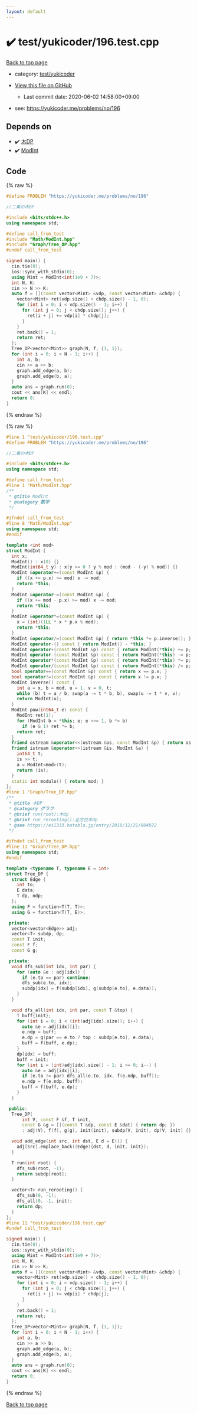 ```yaml
---
layout: default
---
```


<!-- mathjax config similar to math.stackexchange -->
<script type="text/javascript" async
  src="https://cdnjs.cloudflare.com/ajax/libs/mathjax/2.7.5/MathJax.js?config=TeX-MML-AM_CHTML">
</script>
<script type="text/x-mathjax-config">
  MathJax.Hub.Config({
    TeX: { equationNumbers: { autoNumber: "AMS" }},
    tex2jax: {
      inlineMath: [ ['$','$'] ],
      processEscapes: true
    },
    "HTML-CSS": { matchFontHeight: false },
    displayAlign: "left",
    displayIndent: "2em"
  });
</script>

<script type="text/javascript" src="https://cdnjs.cloudflare.com/ajax/libs/jquery/3.4.1/jquery.min.js"></script>
<script src="https://cdn.jsdelivr.net/npm/jquery-balloon-js@1.1.2/jquery.balloon.min.js" integrity="sha256-ZEYs9VrgAeNuPvs15E39OsyOJaIkXEEt10fzxJ20+2I=" crossorigin="anonymous"></script>
<script type="text/javascript" src="../../../assets/js/copy-button.js"></script>
<link rel="stylesheet" href="../../../assets/css/copy-button.css" />


# :heavy_check_mark: test/yukicoder/196.test.cpp

<a href="../../../index.html">Back to top page</a>

* category: <a href="../../../index.html#de60e5ba474ac43bf7562c10f5977e2d">test/yukicoder</a>
* <a href="{{ site.github.repository_url }}/blob/master/test/yukicoder/196.test.cpp">View this file on GitHub</a>
    - Last commit date: 2020-06-02 14:58:00+09:00


* see: <a href="https://yukicoder.me/problems/no/196">https://yukicoder.me/problems/no/196</a>


## Depends on

* :heavy_check_mark: <a href="../../../library/Graph/Tree_DP.hpp.html">木DP</a>
* :heavy_check_mark: <a href="../../../library/Math/ModInt.hpp.html">ModInt</a>


## Code

<a id="unbundled"></a>
{% raw %}
```cpp
#define PROBLEM "https://yukicoder.me/problems/no/196"

//二乗の木DP

#include <bits/stdc++.h>
using namespace std;

#define call_from_test
#include "Math/ModInt.hpp"
#include "Graph/Tree_DP.hpp"
#undef call_from_test

signed main() {
  cin.tie(0);
  ios::sync_with_stdio(0);
  using Mint = ModInt<int(1e9 + 7)>;
  int N, K;
  cin >> N >> K;
  auto f = [](const vector<Mint> &vdp, const vector<Mint> &chdp) {
    vector<Mint> ret(vdp.size() + chdp.size() - 1, 0);
    for (int i = 0; i < vdp.size() - 1; i++) {
      for (int j = 0; j < chdp.size(); j++) {
        ret[i + j] += vdp[i] * chdp[j];
      }
    }
    ret.back() = 1;
    return ret;
  };
  Tree_DP<vector<Mint>> graph(N, f, {1, 1});
  for (int i = 0; i < N - 1; i++) {
    int a, b;
    cin >> a >> b;
    graph.add_edge(a, b);
    graph.add_edge(b, a);
  }
  auto ans = graph.run(0);
  cout << ans[K] << endl;
  return 0;
}
```
{% endraw %}

<a id="bundled"></a>
{% raw %}
```cpp
#line 1 "test/yukicoder/196.test.cpp"
#define PROBLEM "https://yukicoder.me/problems/no/196"

//二乗の木DP

#include <bits/stdc++.h>
using namespace std;

#define call_from_test
#line 1 "Math/ModInt.hpp"
/**
 * @title ModInt
 * @category 数学
 */

#ifndef call_from_test
#line 8 "Math/ModInt.hpp"
using namespace std;
#endif

template <int mod>
struct ModInt {
  int x;
  ModInt() : x(0) {}
  ModInt(int64_t y) : x(y >= 0 ? y % mod : (mod - (-y) % mod)) {}
  ModInt &operator+=(const ModInt &p) {
    if ((x += p.x) >= mod) x -= mod;
    return *this;
  }
  ModInt &operator-=(const ModInt &p) {
    if ((x += mod - p.x) >= mod) x -= mod;
    return *this;
  }
  ModInt &operator*=(const ModInt &p) {
    x = (int)(1LL * x * p.x % mod);
    return *this;
  }
  ModInt &operator/=(const ModInt &p) { return *this *= p.inverse(); }
  ModInt operator-() const { return ModInt() - *this; }
  ModInt operator+(const ModInt &p) const { return ModInt(*this) += p; }
  ModInt operator-(const ModInt &p) const { return ModInt(*this) -= p; }
  ModInt operator*(const ModInt &p) const { return ModInt(*this) *= p; }
  ModInt operator/(const ModInt &p) const { return ModInt(*this) /= p; }
  bool operator==(const ModInt &p) const { return x == p.x; }
  bool operator!=(const ModInt &p) const { return x != p.x; }
  ModInt inverse() const {
    int a = x, b = mod, u = 1, v = 0, t;
    while (b) t = a / b, swap(a -= t * b, b), swap(u -= t * v, v);
    return ModInt(u);
  }
  ModInt pow(int64_t e) const {
    ModInt ret(1);
    for (ModInt b = *this; e; e >>= 1, b *= b)
      if (e & 1) ret *= b;
    return ret;
  }
  friend ostream &operator<<(ostream &os, const ModInt &p) { return os << p.x; }
  friend istream &operator>>(istream &is, ModInt &a) {
    int64_t t;
    is >> t;
    a = ModInt<mod>(t);
    return (is);
  }
  static int modulo() { return mod; }
};
#line 1 "Graph/Tree_DP.hpp"
/**
 * @title 木DP
 * @category グラフ
 * @brief run(root):木dp
 * @brief run_rerooting():全方位木dp
 * @see https://ei1333.hateblo.jp/entry/2018/12/21/004022
 */

#ifndef call_from_test
#line 11 "Graph/Tree_DP.hpp"
using namespace std;
#endif

template <typename T, typename E = int>
struct Tree_DP {
  struct Edge {
    int to;
    E data;
    T dp, ndp;
  };
  using F = function<T(T, T)>;
  using G = function<T(T, E)>;

 private:
  vector<vector<Edge>> adj;
  vector<T> subdp, dp;
  const T init;
  const F f;
  const G g;

 private:
  void dfs_sub(int idx, int par) {
    for (auto &e : adj[idx]) {
      if (e.to == par) continue;
      dfs_sub(e.to, idx);
      subdp[idx] = f(subdp[idx], g(subdp[e.to], e.data));
    }
  }

  void dfs_all(int idx, int par, const T &top) {
    T buff{init};
    for (int i = 0; i < (int)adj[idx].size(); i++) {
      auto &e = adj[idx][i];
      e.ndp = buff;
      e.dp = g(par == e.to ? top : subdp[e.to], e.data);
      buff = f(buff, e.dp);
    }
    dp[idx] = buff;
    buff = init;
    for (int i = (int)adj[idx].size() - 1; i >= 0; i--) {
      auto &e = adj[idx][i];
      if (e.to != par) dfs_all(e.to, idx, f(e.ndp, buff));
      e.ndp = f(e.ndp, buff);
      buff = f(buff, e.dp);
    }
  }

 public:
  Tree_DP(
      int V, const F &f, T init,
      const G &g = [](const T &dp, const E &dat) { return dp; })
      : adj(V), f(f), g(g), init(init), subdp(V, init), dp(V, init) {}

  void add_edge(int src, int dst, E d = E()) {
    adj[src].emplace_back((Edge){dst, d, init, init});
  }

  T run(int root) {
    dfs_sub(root, -1);
    return subdp[root];
  }

  vector<T> run_rerooting() {
    dfs_sub(0, -1);
    dfs_all(0, -1, init);
    return dp;
  }
};
#line 11 "test/yukicoder/196.test.cpp"
#undef call_from_test

signed main() {
  cin.tie(0);
  ios::sync_with_stdio(0);
  using Mint = ModInt<int(1e9 + 7)>;
  int N, K;
  cin >> N >> K;
  auto f = [](const vector<Mint> &vdp, const vector<Mint> &chdp) {
    vector<Mint> ret(vdp.size() + chdp.size() - 1, 0);
    for (int i = 0; i < vdp.size() - 1; i++) {
      for (int j = 0; j < chdp.size(); j++) {
        ret[i + j] += vdp[i] * chdp[j];
      }
    }
    ret.back() = 1;
    return ret;
  };
  Tree_DP<vector<Mint>> graph(N, f, {1, 1});
  for (int i = 0; i < N - 1; i++) {
    int a, b;
    cin >> a >> b;
    graph.add_edge(a, b);
    graph.add_edge(b, a);
  }
  auto ans = graph.run(0);
  cout << ans[K] << endl;
  return 0;
}

```
{% endraw %}

<a href="../../../index.html">Back to top page</a>

